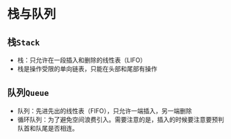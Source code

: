 # 栈与队列

## 栈`Stack`
- 栈：只允许在一段插入和删除的线性表（LIFO）
- 栈是操作受限的单向链表，只能在头部和尾部有操作

## 队列`Queue`
- 队列：先进先出的线性表（FIFO），只允许一端插入，另一端删除
- 循环队列：为了避免空间浪费引入。需要注意的是，插入的时候要注意要预判队首和队尾是否相连。